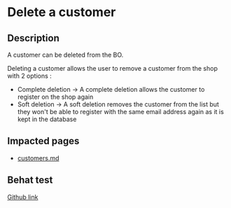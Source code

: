 # Delete a customer

## Description

A customer can be deleted from the BO.

Deleting a customer allows the user to remove a customer from the shop with 2 options :

* Complete deletion -> A complete deletion allows the customer to register on the shop again
* Soft deletion -> A soft deletion removes the customer from the list but they won't be able to register with the same email address again as it is kept in the database

## Impacted pages

* [customers.md](../../ux-ui/back-office/sell/customers/customers.md "mention")

## Behat test

[Github link](https://github.com/PrestaShop/PrestaShop/blob/develop/tests/Integration/Behaviour/Features/Scenario/Customer/customer\_management.feature)
